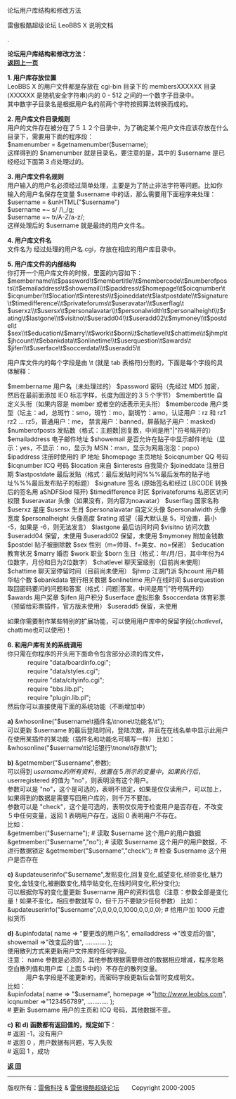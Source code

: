 论坛用户库结构和修改方法 

雷傲极酷超级论坛 LeoBBS X 说明文档

.

  
**论坛用户库结构和修改方法：**　　　　　　　　　　　　　　　　　　　　　　　　　　　　　　　　　　　　　　　　　　[**返回上一页**](leobbs.md)  
  
**1\. 用户库存放位置**  
LeoBBS X 的用户文件都是存放在 cgi-bin 目录下的 membersXXXXXX 目录(XXXXXX 是随机安全字符串)内的 0 - 512 之间的一个数字子目录中。  
其中数字子目录名是根据用户名的前两个字符按照算法转换而成的。  
  
**2\. 用户库文件目录规则**  
用户的文件存在被分在了５１２个目录中，为了确定某个用户文件应该存放在什么目录下，需要用下面的程序段：  
$namenumber = &getnamenumber($username);  
这样得到的 $namenumber 就是目录名，要注意的是，其中的 $username 是已经经过下面第３点处理过的。  
  
**3\. 用户库文件名规则**  
用户输入的用户名必须经过简单处理，主要是为了防止非法字符等问题。比如你  
输入的用户名保存在变量 $username 中的话，那么需要用下面程序来处理：  
$username = &unHTML("$username")  
$username =~ s/ /\\\_/g;  
$username =~ tr/A-Z/a-z/;  
这样处理后的 $username 就是最终的用户文件名。  
  
**4\. 用户库文件名**  
文件名为 经过处理的用户名.cgi，存放在相应的用户库目录中。  
  
**5\. 用户库文件的内部结构**  
你打开一个用户库文件的时候，里面的内容如下：  
$membername\\t$password\\t$membertitle\\t$membercode\\t$numberofposts\\t$emailaddress\\t$showemail\\t$ipaddress\\t$homepage\\t$oicqnumber\\t  
$icqnumber\\t$location\\t$interests\\t$joineddate\\t$lastpostdate\\t$signature\\t$timedifference\\t$privateforums\\t$useravatar\\t$userflag\\t  
$userxz\\t$usersx\\t$personalavatar\\t$personalwidth\\t$personalheight\\t$rating\\t$lastgone\\t$visitno\\t$useradd04\\t$useradd02\\t$mymoney\\t$postdel\\t  
$sex\\t$education\\t$marry\\t$work\\t$born\\t$chatlevel\\t$chattime\\t$jhmp\\t$jhcount\\t$ebankdata\\t$onlinetime\\t$userquestion\\t$awards\\t  
$jifen\\t$userface\\t$soccerdata\\t$useradd5\\t  
  
用户库文件内的每个字段是由 \\t (就是 tab 表格符)分割的，下面是每个字段的具体解释：

$membername     用户名（未处理过的）
$password       密码（先经过 MD5 加密，然后在最前面添加 lEO 标志字样，长度为固定的３５个字节）
$membertitle    自定义头衔（如果内容是 member 或者空的话表示无头衔）
$membercode     用户类型（坛主：ad，总斑竹：smo，斑竹：mo，副斑竹：amo，认证用户：rz 和 rz1 rz2 ... rz5，普通用户：me，
                禁言用户：banned，屏蔽贴子用户：masked）
$numberofposts  发贴数（格式：主题数|回复数，中间是用"|"符号隔开的）
$emailaddress   电子邮件地址
$showemail      是否允许在贴子中显示邮件地址（显示：yes，不显示：no，显示为 MSN：msn，显示为网易泡泡：popo）
$ipaddress      注册时使用的 IP 地址
$homepage       主页地址
$oicqnumber     QQ 号码
$icqnumber      ICQ 号码
$location       来自
$interests      自我简介
$joineddate     注册日期
$lastpostdate   最后发贴（格式：最后发贴时间%%%最后发布的贴子地址%%%最后发布贴子的标题）
$signature      签名 (原始签名和经过 LBCODE 转换后的签名用 aShDFSiod 隔开)
$timedifference 时区
$privateforums  私密区访问权限
$useravatar     头像（如果没有，则内容为noavatar）
$userflag       国家名称
$userxz         星座
$usersx         生肖
$personalavatar 自定义头像
$personalwidth  头像宽度
$personalheight 头像高度
$rating         威望（最大默认是 5，可设置，最小 -5，如果是 -6，则无法发言）
$lastgone       最后访问时间
$visitno        访问次数
$useradd04      保留，未使用
$useradd02      保留，未使用
$mymoney        附加金钱数
$postdel        贴子被删除数
$sex            性别（m=帅哥、f=美女、no=保密）
$education      教育状况
$marry          婚否
$work           职业
$born           生日（格式：年/月/日，其中年份为4位数字，月份和日为2位数字）
$chatlevel      聊天室级别（目前尚未使用）
$chattime       聊天室停留时间（目前尚未使用）
$jhmp           江湖门派
$jhcount        用户精华帖个数
$ebankdata      银行相关数据
$onlinetime     用户在线时间
$userquestion   取回密码要问的问题和答案（格式：问题|答案，中间是用"|"符号隔开的）
$awards         用户奖章
$jifen          用户积分
$userface       虚拟形象
$soccerdata     体育彩票（预留给彩票插件，官方版未使用）
$useradd5       保留，未使用

如果你需要制作某些特别的扩展功能，可以使用用户库中的保留字段($chatlevel，$chattime也可以使用)！  
  
  
**6\. 和用户库有关的系统调用**  
你只需在你程序的开头用下面命令包含部分必须的库文件，  
　　　 require "data/boardinfo.cgi";  
　　　 require "data/styles.cgi";  
　　　 require "data/cityinfo.cgi";  
　　　 require "bbs.lib.pl";  
　　　 require "plugin.lib.pl";  
然后你可以直接使用下面的系统功能（不断增加中）  
  
**a)** &whosonline("$username\\t插件名\\tnone\\t功能名\\t");  
可以更新 $username 的最后登陆时间，登陆次数，并且在在线名单中显示此用户在使用某插件的某功能（插件名和功能名可填写一样）  
比如：  
&whosonline("$username\\t论坛银行\\tnone\\t存款\\t");  
  
**b)** &getmember("$username",参数);  
可以得到 $username 的所有资料，放置在５所示的变量中，如果执行后，$userregistered 的值为 "no"，则表明没有这个用户。  
参数可以是 "no"，这个是可选的，表明不锁定，如果是仅仅读用户，可以加上，如果得到的数据是需要写回用户库的，则千万不要加。  
参数可以是 "check"，这个是可选的，表明仅仅用于检查用户是否存在，不改变５中任何变量，返回 1 表明用户存在，返回 0 表明用户不存在。  
比如：  
&getmember("$username"); # 读取 $username 这个用户的用户数据  
&getmember("$username","no"); # 读取 $username 这个用户的用户数据，不进行数据锁定  
&getmember("$username","check"); # 检查 $username 这个用户是否存在  
  
**c)** &updateuserinfo("$username",发贴变化,回复变化,威望变化,经验变化,魅力变化,金钱变化,被删数变化,精华贴变化,在线时间变化,积分变化);  
可以根据你写的变化量更新 $username 用户的资料信息（注意：参数全部是变化量！如果不变化，相应参数就写 0，但千万不要缺少任何参数）  
比如：  
&updateuserinfo("$username",0,0,0,0,0,1000,0,0,0,0); # 给用户加 1000 元虚拟货币  
  
**d)** &upinfodata( name => "要更改的用户名", emailaddress =>"改变后的值", showemail =>"改变后的值", ………… );  
使用散列方式来更新用户文件库的任何字段。  
注意： name 参数是必须的，其他参数根据需要修改的数据相应增减，程序忽略空白散列值和用户库（上面５中的）不存在的散列变量。  
　　　用户名字段是不能更新的，而密码字段更新后会暂时变成明文。  
比如：  
&upinfodata( name => "$username", homepage =>"http://www.leobbs.com", icqnumber =>"123456789", ………… );  
\# 更新 $username 用户的主页和 ICQ 号码，其他数据不变。  
  
**c) 和 d) 函数都有返回值的，规定如下**：  
\# 返回 -1，没有用户  
\# 返回 0 ，用户数据有问题，写入失败  
\# 返回 1 ，成功  
  

[**返 回**](leobbs.md)

  
  

* * *

版权所有：[雷傲科技](http://www.leobbs.com) & [雷傲极酷超级论坛](http://bbs.leobbs.com)　　Copyright 2000-2005